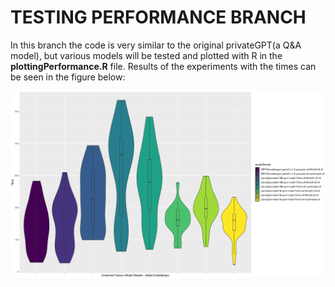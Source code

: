 # TESTING PERFORMANCE BRANCH
In this branch the code is very similar to the original privateGPT(a Q&A model), but various models will be tested and plotted with R in the __plottingPerformance.R__ file. Results of the experiments with the times can be seen in the figure below:

![Alt text](/performance.png?raw=true "Performance analysis for the models")
